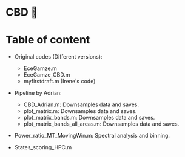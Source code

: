 # CBD 🌿

# Table of content

 * Original codes (Different versions):
   * EceGamze.m
   * EceGamze_CBD.m
   * myfirstdraft.m (Irene's code)

 * Pipeline by Adrian:
   * CBD_Adrian.m: Downsamples data and saves.
   * plot_matrix.m: Downsamples data and saves.
   * plot_matrix_bands.m: Downsamples data and saves.
   * plot_matrix_bands_all_areas.m: Downsamples data and saves.   
   
 
 * Power_ratio_MT_MovingWin.m: Spectral analysis and binning.  
 * States_scoring_HPC.m


  
 
